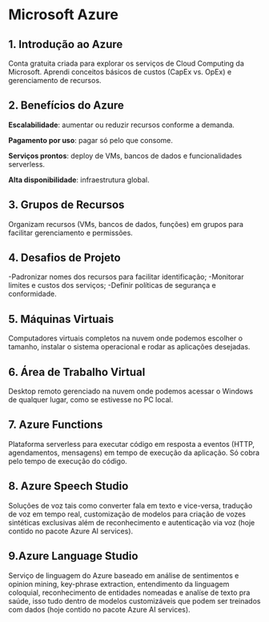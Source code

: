 # Microsoft Azure

## 1. Introdução ao Azure
Conta gratuita criada para explorar os serviços de Cloud Computing da Microsoft. Aprendi conceitos básicos de custos (CapEx vs. OpEx) e gerenciamento de recursos.

## 2. Benefícios do Azure
**Escalabilidade**: aumentar ou reduzir recursos conforme a demanda.

**Pagamento por uso**: pagar só pelo que consome.

**Serviços prontos**: deploy de VMs, bancos de dados e funcionalidades serverless.

**Alta disponibilidade**: infraestrutura global.

## 3. Grupos de Recursos
Organizam recursos (VMs, bancos de dados, funções) em grupos para facilitar gerenciamento e permissões.

## 4. Desafios de Projeto
-Padronizar nomes dos recursos para facilitar identificação;
-Monitorar limites e custos dos serviços;
-Definir políticas de segurança e conformidade.

## 5. Máquinas Virtuais
Computadores virtuais completos na nuvem onde podemos escolher o tamanho, instalar o sistema operacional e rodar as aplicações desejadas.

## 6. Área de Trabalho Virtual
Desktop remoto gerenciado na nuvem onde podemos acessar o Windows de qualquer lugar, como se estivesse no PC local.

## 7. Azure Functions
Plataforma serverless para executar código em resposta a eventos (HTTP, agendamentos, mensagens) em tempo de execução da aplicação. Só cobra pelo tempo de execução do código.

## 8. Azure Speech Studio
Soluções de voz tais como converter fala em texto e vice-versa, tradução de voz em tempo real, customização de modelos para criação de vozes sintéticas exclusivas além de reconhecimento e autenticação via voz (hoje contido no pacote Azure AI services).

## 9.Azure Language Studio
Serviço de linguagem do Azure baseado em análise de sentimentos e opinion mining, key-phrase extraction, entendimento da linguagem coloquial, reconhecimento de entidades nomeadas e analíse de texto pra saúde, isso tudo dentro de modelos customizáveis que podem ser treinados com dados (hoje contido no pacote Azure AI services).
